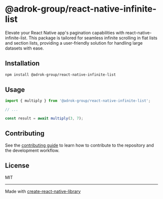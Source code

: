 # @adrok-group/react-native-infinite-list

Elevate your React Native app's pagination capabilities with react-native-infinite-list. This package is tailored for seamless infinite scrolling in flat lists and section lists, providing a user-friendly solution for handling large datasets with ease.

## Installation

```sh
npm install @adrok-group/react-native-infinite-list
```

## Usage

```js
import { multiply } from '@adrok-group/react-native-infinite-list';

// ...

const result = await multiply(3, 7);
```

## Contributing

See the [contributing guide](CONTRIBUTING.md) to learn how to contribute to the repository and the development workflow.

## License

MIT

---

Made with [create-react-native-library](https://github.com/callstack/react-native-builder-bob)
